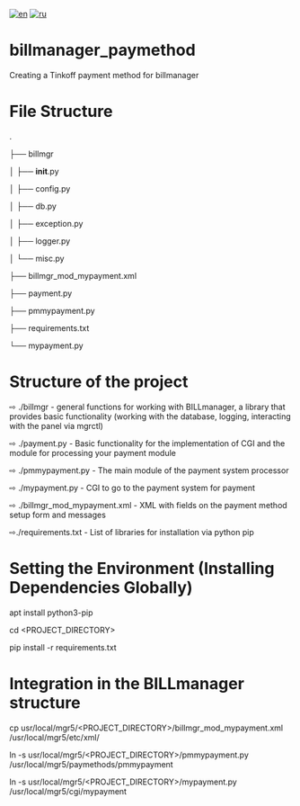 [![en](https://img.shields.io/badge/lang-en-red.svg)](https://github.com/dogee4803/billmanager_paymethod/blob/main/README.en.md)
[![ru](https://img.shields.io/badge/lang-ru-blue.svg)](https://github.com/dogee4803/billmanager_paymethod/blob/main/README.md)
# billmanager_paymethod
Creating a Tinkoff payment method for billmanager

# File Structure
.

├── billmgr

│   ├── __init__.py

│   ├── config.py

│   ├── db.py

│   ├── exception.py

│   ├── logger.py

│   └── misc.py

├── billmgr_mod_mypayment.xml

├── payment.py

├── pmmypayment.py

├── requirements.txt

└── mypayment.py

# Structure of the project
⇨ ./billmgr - general functions for working with BILLmanager, a library that provides basic functionality (working with the database, logging, interacting with the panel via mgrctl)

⇨ ./payment.py - Basic functionality for the implementation of CGI and the module for processing your payment module

⇨ ./pmmypayment.py - The main module of the payment system processor

⇨ ./mypayment.py - CGI to go to the payment system for payment

⇨ ./billmgr_mod_mypayment.xml - XML with fields on the payment method setup form and messages

⇨./requirements.txt - List of libraries for installation via python pip

# Setting the Environment (Installing Dependencies Globally)
apt install python3-pip

cd <PROJECT_DIRECTORY>

pip install -r requirements.txt

# Integration in the BILLmanager structure
cp usr/local/mgr5/<PROJECT_DIRECTORY>/billmgr_mod_mypayment.xml /usr/local/mgr5/etc/xml/

ln -s usr/local/mgr5/<PROJECT_DIRECTORY>/pmmypayment.py /usr/local/mgr5/paymethods/pmmypayment

ln -s usr/local/mgr5/<PROJECT_DIRECTORY>/mypayment.py /usr/local/mgr5/cgi/mypayment
